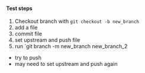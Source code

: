 #### Test steps

1. Checkout branch with `git checkout -b new_branch`
2. add a file
3. commit file
4. set upstream and push file
5. run `git branch -m new_branch new_branch_2
 - try to push
 - may need to set upstream and push again

